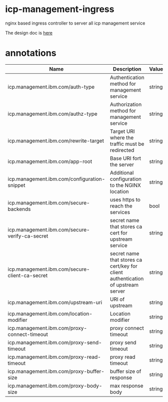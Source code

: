 # icp-management-ingress
nginx based ingress controller to server all icp management service

The design doc is [here](https://github.ibm.com/IBMPrivateCloud/roadmap/blob/master/feature-specs/icp-router-refactor.md)

# annotations

| Name | Description | Values |
| --- | --- | --- |
| icp.management.ibm.com/auth-type | Authentication method for management service | string |
| icp.management.ibm.com/authz-type | Authorization method for management service | string |
| icp.management.ibm.com/rewrite-target | Target URI where the traffic must be redirected | string |
| icp.management.ibm.com/app-root | Base URI fort the server | string |
| icp.management.ibm.com/configuration-snippet | Additional configuration to the NGINX location | string |
| icp.management.ibm.com/secure-backends | uses https to reach the services | bool |
| icp.management.ibm.com/secure-verify-ca-secret | secret name that stores ca cert for upstream service | string |
| icp.management.ibm.com/secure-client-ca-secret | secret name that stores ca cert/key for client authentication of upstream server | string |
| icp.management.ibm.com/upstream-uri | URI of upstream | string |
| icp.management.ibm.com/location-modifier | Location modifier | string |
| icp.management.ibm.com/proxy-connect-timeout | proxy connect timeout | string |
| icp.management.ibm.com/proxy-send-timeout | proxy send timeout | string |
| icp.management.ibm.com/proxy-read-timeout | proxy read timeout | string |
| icp.management.ibm.com/proxy-buffer-size | buffer size of response | string |
| icp.management.ibm.com/proxy-body-size | max response body | string |
